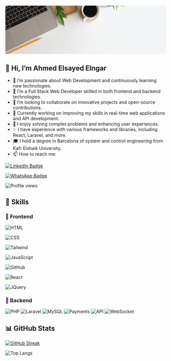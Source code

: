 [![Ahmed's GitHub Banner](https://raw.githubusercontent.com/if12is/if12is/main/White%20Brown%20Minimalist%20Simple%20Blog%20Styled%20LinkedIn%20Cover.gif)](https://if12is.github.io/portofolioo/home.html)

## 👋 Hi, I’m Ahmed Elsayed Elngar

- 👀 I’m passionate about Web Development and continuously learning new technologies.
- 🌱 I’m a Full Stack Web Developer skilled in both frontend and backend technologies.
- 💞️ I’m looking to collaborate on innovative projects and open-source contributions.
- 🔭 Currently working on improving my skills in real-time web applications and API development.
- 🧠 I enjoy solving complex problems and enhancing user experiences.
- ✨ I have experience with various frameworks and libraries, including React, Laravel, and more.
- 🎓 I hold a degree in Barcelona of system and control engineering from Kafr Elshaik University. 
- 📫 How to reach me:

[![LinkedIn Badge](https://img.shields.io/badge/LinkedIn-Profile-informational?style=flat&logo=linkedin&logoColor=white&color=0D76A8)](https://www.linkedin.com/in/ahmed-elsayed-elngar-933bb01b5/)


[![WhatsApp Badge](https://img.shields.io/badge/WhatsApp-25D366?style=for-the-badge&logo=whatsapp&logoColor=white)](https://wa.me/01275425556?text=Hello)


![Profile views](https://komarev.com/ghpvc/?username=if12is&label=Profile%20views&color=0e75b6&style=flat)  

## 💼 Skills

### 🌱 Frontend

![HTML](https://img.shields.io/badge/Code-html-informational?style=social&logo=html5&logoColor=dark&color=4AB197)

![CSS](https://img.shields.io/badge/Style-css-informational?style=social&logo=css3&logoColor=dark&color=4AB197)

![Tailwind](https://img.shields.io/badge/Style-Tailwind-informational?style=social&logo=tailwindcss&logoColor=dark&color=4AB197)

![JavaScript](https://img.shields.io/badge/Code-javascript-informational?style=social&logo=javascript&logoColor=dark&color=4AB197)

![GitHub](https://img.shields.io/badge/Tools-GitHub-informational?style=social&logo=github&logoColor=dark&color=4AB197)

![React](https://img.shields.io/badge/Code-React-informational?style=social&logo=react&logoColor=dark&color=4AB197)

![JQuery](https://img.shields.io/badge/Code-JQuery-informational?style=social&logo=jquery&logoColor=dark&color=4AB197)

### 🌱 Backend

![PHP](https://img.shields.io/badge/php-%23777BB4.svg?style=for-the-badge&logo=php&logoColor=white)
![Laravel](https://img.shields.io/badge/laravel-%23FF2D20.svg?style=for-the-badge&logo=laravel&logoColor=white)
![MySQL](https://img.shields.io/badge/mysql-%2300f.svg?style=for-the-badge&logo=mysql&logoColor=white)
![Payments](https://img.shields.io/badge/Integration-Payments-brightgreen?style=for-the-badge&logo=paypal&logoColor=white)
![API](https://img.shields.io/badge/API-Development-%2300f.svg?style=for-the-badge&logo=api&logoColor=white)
![WebSocket](https://img.shields.io/badge/WebSocket-RealTime-%2300f.svg?style=for-the-badge&logo=websocket&logoColor=white)

## 📊 GitHub Stats
[![GitHub Streak](https://streak-stats.demolab.com?user=if12is&theme=tokyonight&hide_border=true)](https://git.io/streak-stats)

![Top Langs](https://github-readme-stats.vercel.app/api/top-langs/?username=if12is&layout=compact&theme=radical)




